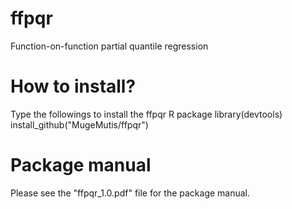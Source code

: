 # ffpqr
Function-on-function partial quantile regression
# How to install?
Type the followings to install the ffpqr R package
library(devtools)
install_github("MugeMutis/ffpqr")
# Package manual
Please see the "ffpqr_1.0.pdf" file for the package manual.
